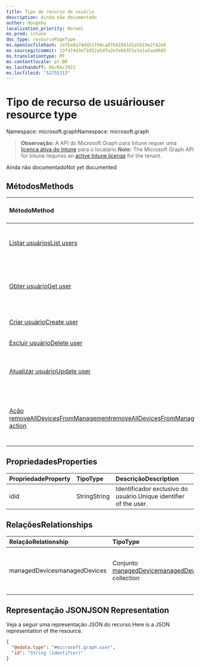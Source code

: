 ```yaml
---
title: Tipo de recurso de usuário
description: Ainda não documentado
author: dougeby
localization_priority: Normal
ms.prod: intune
doc_type: resourcePageType
ms.openlocfilehash: cb7ba8a74dd51f94cad7641841d1e5b19e2f42e6
ms.sourcegitcommit: 13f474d3e71d32a5dfe2efebb351e3a1a5aa9685
ms.translationtype: MT
ms.contentlocale: pt-BR
ms.lasthandoff: 06/04/2021
ms.locfileid: "52755213"
---
```

# <a name="user-resource-type"></a><span data-ttu-id="185bd-103">Tipo de recurso de usuário</span><span class="sxs-lookup"><span data-stu-id="185bd-103">user resource type</span></span>

<span data-ttu-id="185bd-104">Namespace: microsoft.graph</span><span class="sxs-lookup"><span data-stu-id="185bd-104">Namespace: microsoft.graph</span></span>

> <span data-ttu-id="185bd-105">**Observação:** A API do Microsoft Graph para Intune requer uma [licença ativa do Intune](https://go.microsoft.com/fwlink/?linkid=839381) para o locatário.</span><span class="sxs-lookup"><span data-stu-id="185bd-105">**Note:** The Microsoft Graph API for Intune requires an [active Intune license](https://go.microsoft.com/fwlink/?linkid=839381) for the tenant.</span></span>

<span data-ttu-id="185bd-106">Ainda não documentado</span><span class="sxs-lookup"><span data-stu-id="185bd-106">Not yet documented</span></span>

## <a name="methods"></a><span data-ttu-id="185bd-107">Métodos</span><span class="sxs-lookup"><span data-stu-id="185bd-107">Methods</span></span>
|<span data-ttu-id="185bd-108">Método</span><span class="sxs-lookup"><span data-stu-id="185bd-108">Method</span></span>|<span data-ttu-id="185bd-109">Tipo de retorno</span><span class="sxs-lookup"><span data-stu-id="185bd-109">Return Type</span></span>|<span data-ttu-id="185bd-110">Descrição</span><span class="sxs-lookup"><span data-stu-id="185bd-110">Description</span></span>|
|:---|:---|:---|
|[<span data-ttu-id="185bd-111">Listar usuários</span><span class="sxs-lookup"><span data-stu-id="185bd-111">List users</span></span>](../api/intune-devices-user-list.md)|<span data-ttu-id="185bd-112">Coleção [user](../resources/intune-devices-user.md)</span><span class="sxs-lookup"><span data-stu-id="185bd-112">[user](../resources/intune-devices-user.md) collection</span></span>|<span data-ttu-id="185bd-113">Listar propriedades e relações de objetos de [user](../resources/intune-devices-user.md).</span><span class="sxs-lookup"><span data-stu-id="185bd-113">List properties and relationships of the [user](../resources/intune-devices-user.md) objects.</span></span>|
|[<span data-ttu-id="185bd-114">Obter usuário</span><span class="sxs-lookup"><span data-stu-id="185bd-114">Get user</span></span>](../api/intune-devices-user-get.md)|[<span data-ttu-id="185bd-115">user</span><span class="sxs-lookup"><span data-stu-id="185bd-115">user</span></span>](../resources/intune-devices-user.md)|<span data-ttu-id="185bd-116">Ler propriedades e relações de objetos de [user](../resources/intune-devices-user.md).</span><span class="sxs-lookup"><span data-stu-id="185bd-116">Read properties and relationships of the [user](../resources/intune-devices-user.md) object.</span></span>|
|[<span data-ttu-id="185bd-117">Criar usuário</span><span class="sxs-lookup"><span data-stu-id="185bd-117">Create user</span></span>](../api/intune-devices-user-create.md)|[<span data-ttu-id="185bd-118">user</span><span class="sxs-lookup"><span data-stu-id="185bd-118">user</span></span>](../resources/intune-devices-user.md)|<span data-ttu-id="185bd-119">Criar um novo objeto de [user](../resources/intune-devices-user.md).</span><span class="sxs-lookup"><span data-stu-id="185bd-119">Create a new [user](../resources/intune-devices-user.md) object.</span></span>|
|[<span data-ttu-id="185bd-120">Excluir usuário</span><span class="sxs-lookup"><span data-stu-id="185bd-120">Delete user</span></span>](../api/intune-devices-user-delete.md)|<span data-ttu-id="185bd-121">Nenhum</span><span class="sxs-lookup"><span data-stu-id="185bd-121">None</span></span>|<span data-ttu-id="185bd-122">Excluir [user](../resources/intune-devices-user.md).</span><span class="sxs-lookup"><span data-stu-id="185bd-122">Deletes a [user](../resources/intune-devices-user.md).</span></span>|
|[<span data-ttu-id="185bd-123">Atualizar usuário</span><span class="sxs-lookup"><span data-stu-id="185bd-123">Update user</span></span>](../api/intune-devices-user-update.md)|[<span data-ttu-id="185bd-124">user</span><span class="sxs-lookup"><span data-stu-id="185bd-124">user</span></span>](../resources/intune-devices-user.md)|<span data-ttu-id="185bd-125">Atualizar as propriedades de um objeto de [user](../resources/intune-devices-user.md).</span><span class="sxs-lookup"><span data-stu-id="185bd-125">Update the properties of a [user](../resources/intune-devices-user.md) object.</span></span>|
|[<span data-ttu-id="185bd-126">Ação removeAllDevicesFromManagement</span><span class="sxs-lookup"><span data-stu-id="185bd-126">removeAllDevicesFromManagement action</span></span>](../api/intune-devices-user-removealldevicesfrommanagement.md)|<span data-ttu-id="185bd-127">Nenhum</span><span class="sxs-lookup"><span data-stu-id="185bd-127">None</span></span>|<span data-ttu-id="185bd-128">Desativa todos os dispositivos de gerenciamento deste usuário</span><span class="sxs-lookup"><span data-stu-id="185bd-128">Retire all devices from management for this user</span></span>|

## <a name="properties"></a><span data-ttu-id="185bd-129">Propriedades</span><span class="sxs-lookup"><span data-stu-id="185bd-129">Properties</span></span>
|<span data-ttu-id="185bd-130">Propriedade</span><span class="sxs-lookup"><span data-stu-id="185bd-130">Property</span></span>|<span data-ttu-id="185bd-131">Tipo</span><span class="sxs-lookup"><span data-stu-id="185bd-131">Type</span></span>|<span data-ttu-id="185bd-132">Descrição</span><span class="sxs-lookup"><span data-stu-id="185bd-132">Description</span></span>|
|:---|:---|:---|
|<span data-ttu-id="185bd-133">id</span><span class="sxs-lookup"><span data-stu-id="185bd-133">id</span></span>|<span data-ttu-id="185bd-134">String</span><span class="sxs-lookup"><span data-stu-id="185bd-134">String</span></span>|<span data-ttu-id="185bd-135">Identificador exclusivo do usuário.</span><span class="sxs-lookup"><span data-stu-id="185bd-135">Unique identifier of the user.</span></span>|

## <a name="relationships"></a><span data-ttu-id="185bd-136">Relações</span><span class="sxs-lookup"><span data-stu-id="185bd-136">Relationships</span></span>
|<span data-ttu-id="185bd-137">Relação</span><span class="sxs-lookup"><span data-stu-id="185bd-137">Relationship</span></span>|<span data-ttu-id="185bd-138">Tipo</span><span class="sxs-lookup"><span data-stu-id="185bd-138">Type</span></span>|<span data-ttu-id="185bd-139">Descrição</span><span class="sxs-lookup"><span data-stu-id="185bd-139">Description</span></span>|
|:---|:---|:---|
|<span data-ttu-id="185bd-140">managedDevices</span><span class="sxs-lookup"><span data-stu-id="185bd-140">managedDevices</span></span>|<span data-ttu-id="185bd-141">Conjunto [managedDevice](../resources/intune-devices-manageddevice.md)</span><span class="sxs-lookup"><span data-stu-id="185bd-141">[managedDevice](../resources/intune-devices-manageddevice.md) collection</span></span>|<span data-ttu-id="185bd-142">Os dispositivos gerenciados associados ao usuário.</span><span class="sxs-lookup"><span data-stu-id="185bd-142">The managed devices associated with the user.</span></span>|

## <a name="json-representation"></a><span data-ttu-id="185bd-143">Representação JSON</span><span class="sxs-lookup"><span data-stu-id="185bd-143">JSON Representation</span></span>
<span data-ttu-id="185bd-144">Veja a seguir uma representação JSON do recurso.</span><span class="sxs-lookup"><span data-stu-id="185bd-144">Here is a JSON representation of the resource.</span></span>
<!-- {
  "blockType": "resource",
  "keyProperty": "id",
  "@odata.type": "microsoft.graph.user"
}
-->
``` json
{
  "@odata.type": "#microsoft.graph.user",
  "id": "String (identifier)"
}
```




